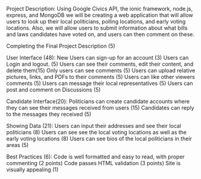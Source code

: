 Project Description:
	Using Google Civics API, the ionic framework, node.js, express, and MongoDB we will be creating a web application that will allow users to look up their local politicians, polling locations, and early voting locations. Also, we will allow users to submit information about what bills and laws candidates have voted on, and users can then comment on these. 
    
Completing the Final Project Description (5)

User Interface (48):
    New Users can sign-up for an account (3)
    Users can Login and logout. (5)
    Users can see their comments, edit their content, and delete them(15)
    Only users can see comments (5)
    Users can upload relative pictures, links, and PDFs to their comments (5)
    Users can like other viewers comments (5)
    Users can message their local representatives (5)
    Users can post and comment on Discussions (5)

Candidate Interface(20): 
    Politicians can create candidate accounts where they can see their messages received from users (15)
    Candidates can reply to the messages they received (5)


Showing Data (21):
    Users can input their addresses and see their local politicians (8)
    Users can see see the local voting locations as well as the early voting locations (8)
    Users can see bios of the local politicians in their areas (5)

Best Practices (6): 
    Code is well formatted and easy to read, with proper commenting (2 points)
    Code passes HTML validation (3 points)
    Site is visually appealing (1)
